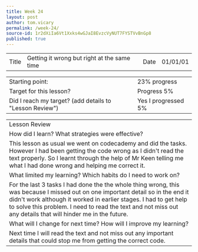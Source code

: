 ```yaml
---
title: Week 24
layout: post
author: tom.vicary
permalink: /week-24/
source-id: 1r2dXiIa6Vt1Xxks4wGJaI8EvzcVyNUT7FYSTVvBnGp8
published: true
---
```

<table>
  <tr>
    <td>Title</td>
    <td>Getting it wrong but right at the same time</td>
    <td>Date</td>
    <td>01/01/01</td>
  </tr>
</table>


<table>
  <tr>
    <td>Starting point:</td>
    <td>23% progress</td>
  </tr>
  <tr>
    <td>Target for this lesson?</td>
    <td>Progress 5%</td>
  </tr>
  <tr>
    <td>Did I reach my target? (add details to "Lesson Review")</td>
    <td>Yes I progressed 5%</td>
  </tr>
</table>


<table>
  <tr>
    <td>Lesson Review</td>
  </tr>
  <tr>
    <td>How did I learn? What strategies were effective?</td>
  </tr>
  <tr>
    <td>This lesson as usual we went on codecademy and did the tasks. However I had been getting the code wrong as I didn't read the text properly. So I learnt through the help of Mr Keen telling me what I had done wrong and helping me correct it.</td>
  </tr>
  <tr>
    <td>What limited my learning? Which habits do I need to work on?</td>
  </tr>
  <tr>
    <td>For the last 3 tasks I had done the the whole thing wrong, this was because I missed out on one important detail so in the end it didn't work although it worked in earlier stages. I had to get help to solve this problem. I need to read the text and not miss out any details that will hinder me in the future.</td>
  </tr>
  <tr>
    <td>What will I change for next time? How will I improve my learning?</td>
  </tr>
  <tr>
    <td>Next time I will read the text and not miss out any important details that could stop me from getting the correct code.</td>
  </tr>
</table>



